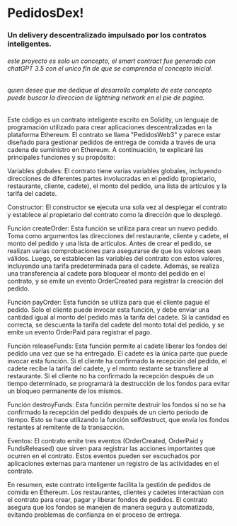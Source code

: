 # PedidosDex!
### Un delivery descentralizado impulsado por los contratos inteligentes.
###### este proyecto es solo un concepto, el smart contract fue generado con chatGPT 3.5 con el unico fin de que se comprenda el concepto inicial. 
###### quien desee que me dedique al desarrollo completo de este concepto puede buscar la direccion de lightning network en el pie de pagina.


Este código es un contrato inteligente escrito en Solidity, un lenguaje de programación utilizado para crear aplicaciones descentralizadas en la plataforma Ethereum. El contrato se llama "PedidosWeb3" y parece estar diseñado para gestionar pedidos de entrega de comida a través de una cadena de suministro en Ethereum. A continuación, te explicaré las principales funciones y su propósito:

Variables globales: El contrato tiene varias variables globales, incluyendo direcciones de diferentes partes involucradas en el pedido (propietario, restaurante, cliente, cadete), el monto del pedido, una lista de artículos y la tarifa del cadete.

Constructor: El constructor se ejecuta una sola vez al desplegar el contrato y establece al propietario del contrato como la dirección que lo desplegó.

Función createOrder: Esta función se utiliza para crear un nuevo pedido. Toma como argumentos las direcciones del restaurante, cliente y cadete, el monto del pedido y una lista de artículos. Antes de crear el pedido, se realizan varias comprobaciones para asegurarse de que los valores sean válidos. Luego, se establecen las variables del contrato con estos valores, incluyendo una tarifa predeterminada para el cadete. Además, se realiza una transferencia al cadete para bloquear el monto del pedido en el contrato, y se emite un evento OrderCreated para registrar la creación del pedido.

Función payOrder: Esta función se utiliza para que el cliente pague el pedido. Solo el cliente puede invocar esta función, y debe enviar una cantidad igual al monto del pedido más la tarifa del cadete. Si la cantidad es correcta, se descuenta la tarifa del cadete del monto total del pedido, y se emite un evento OrderPaid para registrar el pago.

Función releaseFunds: Esta función permite al cadete liberar los fondos del pedido una vez que se ha entregado. El cadete es la única parte que puede invocar esta función. Si el cliente ha confirmado la recepción del pedido, el cadete recibe la tarifa del cadete, y el monto restante se transfiere al restaurante. Si el cliente no ha confirmado la recepción después de un tiempo determinado, se programará la destrucción de los fondos para evitar un bloqueo permanente de los mismos.

Función destroyFunds: Esta función permite destruir los fondos si no se ha confirmado la recepción del pedido después de un cierto período de tiempo. Esto se hace utilizando la función selfdestruct, que envía los fondos restantes al remitente de la transacción.

Eventos: El contrato emite tres eventos (OrderCreated, OrderPaid y FundsReleased) que sirven para registrar las acciones importantes que ocurren en el contrato. Estos eventos pueden ser escuchados por aplicaciones externas para mantener un registro de las actividades en el contrato.

En resumen, este contrato inteligente facilita la gestión de pedidos de comida en Ethereum. Los restaurantes, clientes y cadetes interactúan con el contrato para crear, pagar y liberar fondos de pedidos. El contrato asegura que los fondos se manejen de manera segura y automatizada, evitando problemas de confianza en el proceso de entrega.
